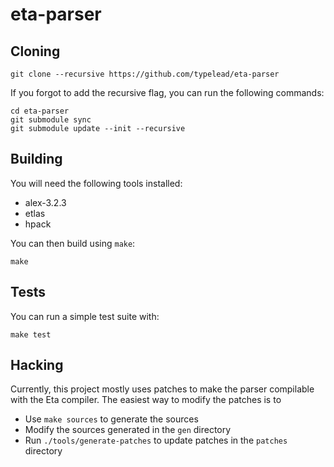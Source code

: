 # eta-parser

## Cloning

```
git clone --recursive https://github.com/typelead/eta-parser
```

If you forgot to add the recursive flag, you can run the following commands:
```
cd eta-parser
git submodule sync
git submodule update --init --recursive
```

## Building

You will need the following tools installed:

* alex-3.2.3
* etlas
* hpack

You can then build using `make`:

```
make
```

## Tests

You can run a simple test suite with:

```
make test
```

## Hacking

Currently, this project mostly uses patches to make the parser
compilable with the Eta compiler. The easiest way to modify the patches
is to

* Use `make sources` to generate the sources
* Modify the sources generated in the `gen` directory
* Run `./tools/generate-patches` to update patches in the `patches` directory
